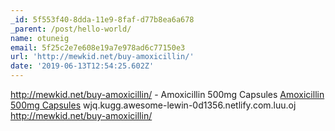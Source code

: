 ```yaml
---
_id: 5f553f40-8dda-11e9-8faf-d77b8ea6a678
_parent: /post/hello-world/
name: otuneig
email: 5f25c2e7e608e19a7e978ad6c77150e3
url: 'http://mewkid.net/buy-amoxicillin/'
date: '2019-06-13T12:54:25.602Z'
---
```

http://mewkid.net/buy-amoxicillin/ - Amoxicillin 500mg Capsules <a href="http://mewkid.net/buy-amoxicillin/">Amoxicillin 500mg Capsules</a> wjq.kugg.awesome-lewin-0d1356.netlify.com.luu.oj http://mewkid.net/buy-amoxicillin/
